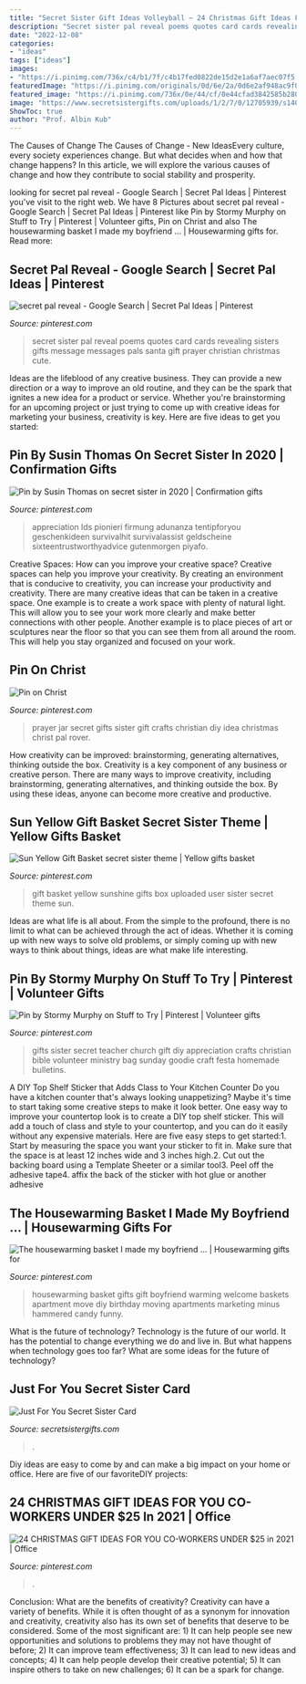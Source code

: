 ```yaml
---
title: "Secret Sister Gift Ideas Volleyball ~ 24 Christmas Gift Ideas For You Co-workers Under $25 In 2021"
description: "Secret sister pal reveal poems quotes card cards revealing sisters gifts message messages pals santa gift prayer christian christmas cute"
date: "2022-12-08"
categories:
- "ideas"
tags: ["ideas"]
images:
- "https://i.pinimg.com/736x/c4/b1/7f/c4b17fed0822de15d2e1a6af7aec07f5.jpg"
featuredImage: "https://i.pinimg.com/originals/0d/6e/2a/0d6e2af948ac9f0bd858c1901d53bf8a.jpg"
featured_image: "https://i.pinimg.com/736x/0e/44/cf/0e44cfad3842585b2800ab41f348f00f.jpg"
image: "https://www.secretsistergifts.com/uploads/1/2/7/0/12705939/s140919678391992995_p507_i2_w3024.jpeg?width=2560"
ShowToc: true
author: "Prof. Albin Kub"
---
```



The Causes of Change
The Causes of Change - New IdeasEvery culture, every society experiences change. But what decides when and how that change happens? In this article, we will explore the various causes of change and how they contribute to social stability and prosperity.

	

		
looking for secret pal reveal - Google Search | Secret Pal Ideas | Pinterest you've visit to the right web. We have 8 Pictures about secret pal reveal - Google Search | Secret Pal Ideas | Pinterest like Pin by Stormy Murphy on Stuff to Try | Pinterest | Volunteer gifts, Pin on Christ and also The housewarming basket I made my boyfriend … | Housewarming gifts for. Read more:
		
    
## Secret Pal Reveal - Google Search | Secret Pal Ideas | Pinterest

<img loading=lazy src="https://s-media-cache-ak0.pinimg.com/736x/77/b2/cc/77b2cc4a90a0d659d8b91b018c4a944e--secret-sister-quotes-secret-sister-reveal-ideas.jpg" onerror="this.onerror=null;this.src='https://tse2.mm.bing.net/th?id=OIP.2rfgGFQPjowlYWoNOAenVQHaKq&amp;pid=15.1';" alt="secret pal reveal - Google Search | Secret Pal Ideas | Pinterest">

_Source: pinterest.com_

>secret sister pal reveal poems quotes card cards revealing sisters gifts message messages pals santa gift prayer christian christmas cute. 

	

Ideas are the lifeblood of any creative business. They can provide a new direction or a way to improve an old routine, and they can be the spark that ignites a new idea for a product or service. Whether you're brainstorming for an upcoming project or just trying to come up with creative ideas for marketing your business, creativity is key. Here are five ideas to get you started: 
    
## Pin By Susin Thomas On Secret Sister In 2020 | Confirmation Gifts

<img loading=lazy src="https://i.pinimg.com/originals/0d/6e/2a/0d6e2af948ac9f0bd858c1901d53bf8a.jpg" onerror="this.onerror=null;this.src='https://tse3.mm.bing.net/th?id=OIP.3wkL_fs9bvCyfjaDWQVaiwHaJ4&amp;pid=15.1';" alt="Pin by Susin Thomas on secret sister in 2020 | Confirmation gifts">

_Source: pinterest.com_

>appreciation lds pionieri firmung adunanza tentipforyou geschenkideen survivalhit survivalassist geldscheine sixteentrustworthyadvice gutenmorgen piyafo. 

	

Creative Spaces: How can you improve your creative space?
Creative spaces can help you improve your creativity. By creating an environment that is conducive to creativity, you can increase your productivity and creativity. There are many creative ideas that can be taken in a creative space. One example is to create a work space with plenty of natural light. This will allow you to see your work more clearly and make better connections with other people. Another example is to place pieces of art or sculptures near the floor so that you can see them from all around the room. This will help you stay organized and focused on your work.

    
## Pin On Christ

<img loading=lazy src="https://i.pinimg.com/736x/0e/44/cf/0e44cfad3842585b2800ab41f348f00f.jpg" onerror="this.onerror=null;this.src='https://tse1.mm.bing.net/th?id=OIP.oA4JePhzamAlTTvVAC6mCgHaNK&amp;pid=15.1';" alt="Pin on Christ">

_Source: pinterest.com_

>prayer jar secret gifts sister gift crafts christian diy idea christmas christ pal rover. 

	

How creativity can be improved: brainstorming, generating alternatives, thinking outside the box.
Creativity is a key component of any business or creative person. There are many ways to improve creativity, including brainstorming, generating alternatives, and thinking outside the box. By using these ideas, anyone can become more creative and productive.

    
## Sun Yellow Gift Basket Secret Sister Theme | Yellow Gifts Basket

<img loading=lazy src="https://i.pinimg.com/736x/b9/92/b1/b992b1e6a59e8e26a83882fda6093a86--food-baskets-gift-baskets.jpg" onerror="this.onerror=null;this.src='https://tse1.mm.bing.net/th?id=OIP.9iOg2FXTiXa6PZRwjGyJ5wHaJ6&amp;pid=15.1';" alt="Sun Yellow Gift Basket secret sister theme | Yellow gifts basket">

_Source: pinterest.com_

>gift basket yellow sunshine gifts box uploaded user sister secret theme sun. 

	

Ideas are what life is all about. From the simple to the profound, there is no limit to what can be achieved through the act of ideas. Whether it is coming up with new ways to solve old problems, or simply coming up with new ways to think about things, ideas are what make life interesting.

    
## Pin By Stormy Murphy On Stuff To Try | Pinterest | Volunteer Gifts

<img loading=lazy src="https://i.pinimg.com/736x/b5/43/bb/b543bb2392e3c494b4c9388235113d15.jpg" onerror="this.onerror=null;this.src='https://tse2.mm.bing.net/th?id=OIP.1qXtyoHrFHJhE-M71umwewHaNL&amp;pid=15.1';" alt="Pin by Stormy Murphy on Stuff to Try | Pinterest | Volunteer gifts">

_Source: pinterest.com_

>gifts sister secret teacher church gift diy appreciation crafts christian bible volunteer ministry bag sunday goodie craft festa homemade bulletins. 

	

A DIY Top Shelf Sticker that Adds Class to Your Kitchen Counter
Do you have a kitchen counter that's always looking unappetizing? Maybe it's time to start taking some creative steps to make it look better. One easy way to improve your countertop look is to create a DIY top shelf sticker. This will add a touch of class and style to your countertop, and you can do it easily without any expensive materials. Here are five easy steps to get started:1. Start by measuring the space you want your sticker to fit in. Make sure that the space is at least 12 inches wide and 3 inches high.2. Cut out the backing board using a Template Sheeter or a similar tool3. Peel off the adhesive tape4. affix the back of the sticker with hot glue or another adhesive
    
## The Housewarming Basket I Made My Boyfriend … | Housewarming Gifts For

<img loading=lazy src="https://i.pinimg.com/originals/77/59/a0/7759a0ad1279031d0812990a548cf5f1.jpg" onerror="this.onerror=null;this.src='https://tse2.mm.bing.net/th?id=OIP.p68bC1aXLltKTjFygClQnQHaHa&amp;pid=15.1';" alt="The housewarming basket I made my boyfriend … | Housewarming gifts for">

_Source: pinterest.com_

>housewarming basket gifts gift boyfriend warming welcome baskets apartment move diy birthday moving apartments marketing minus hammered candy funny. 

	

What is the future of technology?
Technology is the future of our world. It has the potential to change everything we do and live in. But what happens when technology goes too far? What are some ideas for the future of technology?

    
## Just For You Secret Sister Card

<img loading=lazy src="https://www.secretsistergifts.com/uploads/1/2/7/0/12705939/s140919678391992995_p507_i2_w3024.jpeg?width=2560" onerror="this.onerror=null;this.src='https://tse3.mm.bing.net/th?id=OIP.nqXVCFJ3kNP_r4a6qxoh1wHaJ3&amp;pid=15.1';" alt="Just For You Secret Sister Card">

_Source: secretsistergifts.com_

>. 

	

Diy ideas are easy to come by and can make a big impact on your home or office. Here are five of our favoriteDIY projects: 

    
## 24 CHRISTMAS GIFT IDEAS FOR YOU CO-WORKERS UNDER $25 In 2021 | Office

<img loading=lazy src="https://i.pinimg.com/736x/c4/b1/7f/c4b17fed0822de15d2e1a6af7aec07f5.jpg" onerror="this.onerror=null;this.src='https://tse1.mm.bing.net/th?id=OIP.xTFZoByuUsdSPx3IBVlyjAHaLH&amp;pid=15.1';" alt="24 CHRISTMAS GIFT IDEAS FOR YOU CO-WORKERS UNDER $25 in 2021 | Office">

_Source: pinterest.com_

>. 

	

Conclusion: What are the benefits of creativity?
Creativity can have a variety of benefits. While it is often thought of as a synonym for innovation and creativity, creativity also has its own set of benefits that deserve to be considered. Some of the most significant are: 1) It can help people see new opportunities and solutions to problems they may not have thought of before; 2) It can improve team effectiveness; 3) It can lead to new ideas and concepts; 4) It can help people develop their creative potential; 5) It can inspire others to take on new challenges; 6) It can be a spark for change.

